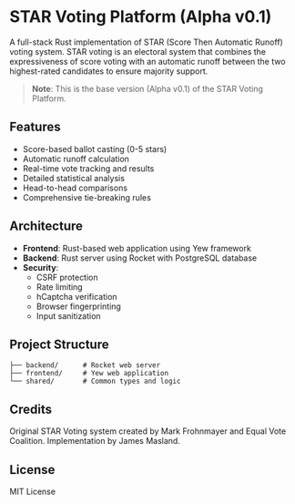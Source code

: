 # STAR Voting Platform (Alpha v0.1)

A full-stack Rust implementation of STAR (Score Then Automatic Runoff) voting system. STAR voting is an electoral system that combines the expressiveness of score voting with an automatic runoff between the two highest-rated candidates to ensure majority support.

> **Note**: This is the base version (Alpha v0.1) of the STAR Voting Platform.

## Features

- Score-based ballot casting (0-5 stars)
- Automatic runoff calculation
- Real-time vote tracking and results
- Detailed statistical analysis
- Head-to-head comparisons
- Comprehensive tie-breaking rules

## Architecture

- **Frontend**: Rust-based web application using Yew framework
- **Backend**: Rust server using Rocket with PostgreSQL database
- **Security**: 
  - CSRF protection
  - Rate limiting
  - hCaptcha verification
  - Browser fingerprinting
  - Input sanitization

## Project Structure

```
├── backend/      # Rocket web server
├── frontend/     # Yew web application
└── shared/       # Common types and logic
```

## Credits

Original STAR Voting system created by Mark Frohnmayer and Equal Vote Coalition.
Implementation by James Masland.

## License

MIT License